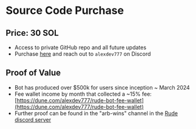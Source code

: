 # Source Code Purchase

## Price: 30 SOL

* Access to private GitHub repo and all future updates
* Purchase [here](https://www.solanaarbitrage.com/source-code) and reach out to `alexdev777` on Discord

## Proof of Value

* Bot has produced over $500k for users since inception \~ March 2024
* Fee wallet income by month that collected a \~15% fee: [https://dune.com/alexdev777/rude-bot-fee-wallet](https://dune.com/alexdev777/rude-bot-fee-wallet)
* Further proof can be found in the "arb-wins" channel in the [Rude discord server](https://discord.gg/6DTGbMNYuA)
